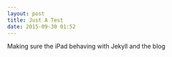 ```yaml
--- 
layout: post
title: Just A Test
date: 2015-09-30 01:52
---
```

Making sure the iPad behaving with Jekyll and the blog
